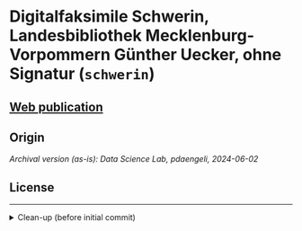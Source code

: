 # Digitalfaksimile Schwerin, Landesbibliothek Mecklenburg-Vorpommern Günther Uecker, ohne Signatur (`schwerin`)

## [Web publication](https://dhbern.github.io/parzival-digitalfaksimile-schwerin)

## Origin

*Archival version (as-is): Data Science Lab, pdaengeli, 2024-06-02*

## License

---

<details><summary>Clean-up (before initial commit)</summary>

General approach: remove all spurious files (copies, obsolete notes, process artefacts), primarily based on file names (visual check).

PWD: root directory of this repository

* purge OS junk and ftp log files:
  * `find . -type f -name "Thumbs.db" -delete`
  * `find . -type f -name \.DS_Store -delete`
  * `find . -type f -name "WS_FTP.LOG" -delete`

* (re)moved:
  * `Extras` (supplemental material on CD ROM: mediaevum ttf, old Firefox + Camino binary)

* (re)moved after `grep` testing:
  * `Daten/*_save*`
  * `Daten/*_bak*`
  * `Daten/*_before*`
  * `Daten/JS/BildAnzeige_alt.js`
  * `Daten/Lagensymbole/*_alt.gif`

* created symlink to provide for case insensitive linking:
  * `ln -s MBilder Mbilder`

</details>

